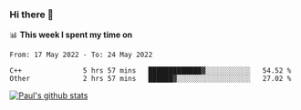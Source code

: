 ### Hi there 👋

📊 **This week I spent my time on**
<!--START_SECTION:waka-->

```text
From: 17 May 2022 - To: 24 May 2022

C++               5 hrs 57 mins   █████████████▓░░░░░░░░░░░   54.52 %
Other             2 hrs 57 mins   ██████▓░░░░░░░░░░░░░░░░░░   27.02 %
```

<!--END_SECTION:waka-->


[![Paul's github stats](https://github-readme-stats.vercel.app/api?username=mickeyouyou&theme=dracula&show_icons=true)](https://github.com/anuraghazra/github-readme-stats)
